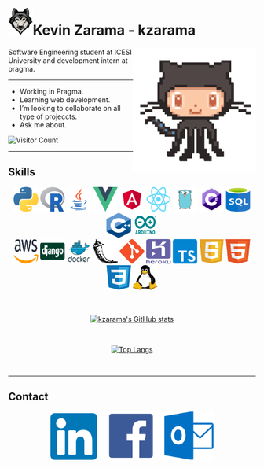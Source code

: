<h1><img src=".images/wolf.png" width="50px"/>Kevin Zarama - kzarama</h1>

<img align='right' src=".images/octocat.gif" width="250">

Software Engineering student at ICESI University and development intern at pragma.

---

- Working in Pragma.
- Learning web development.
- I’m looking to collaborate on all type of projeccts.
- Ask me about.

![Visitor Count](https://profile-counter.glitch.me/kzarama/count.svg)

---

## Skills

<div align=center>
<img width=50px height=50px src=".images/python.png" alt="python" />
<img width=50px height=50px src=".images/r.png" alt="r" />
<img width=50px height=50px src=".images/java.png" alt="java" />
<img width=50px height=50px src=".images/vue.png" alt="vue" />
<img width=50px height=50px src=".images/angular.png" alt="angular" />
<img width=50px height=50px src=".images/react.png" alt="react" />
<img width=50px height=50px src=".images/go.png" alt="go" />
<img width=50px height=50px src=".images/csharp.png" alt="csharp" />
<img width=50px height=50px src=".images/sql.png" alt="sql" />
<img width=50px height=50px src=".images/c++.png" alt="c++" />
<img width=50px height=50px src=".images/arduino.png" alt="arduino" />
</div>
<div align=center>
<img width=50px height=50px src=".images/aws.png" alt="aws" />
<img width=50px height=50px src=".images/django.png" alt="django" />
<img width=50px height=50px src=".images/docker.png" alt="docker" />
<img width=50px height=50px src=".images/flask.png" alt="flask" />
<img width=50px height=50px src=".images/git.png" alt="git" />
<img width=50px height=50px src=".images/heroku.png" alt="heroku" />
<img width=50px height=50px src=".images/typescript.png" alt="typescript" />
<img width=50px height=50px src=".images/javascript.png" alt="javascript" />
<img width=50px height=50px src=".images/html.png" alt="html" />
<img width=50px height=50px src=".images/css.png" alt="css" />
<img width=50px height=50px src=".images/linux.png" alt="linux" />
</div>

<br />
<br />

<div align=center>

[![kzarama's GitHub stats](https://github-readme-stats.vercel.app/api?username=kzarama&show_icons=true&include_all_commits=true&count_private=true&theme=chartreuse-dark)](https://github.com/anuraghazra/github-readme-stats)

<br />

[![Top Langs](https://github-readme-stats.vercel.app/api/top-langs/?username=kzarama&theme=chartreuse-dark&layout=compact)](https://github.com/anuraghazra/github-readme-stats)

</div>

<br />

---

## Contact

<div align=center>

<a href="https://www.linkedin.com/in/kevin-zarama/"><img src=".images/linkedin.png" alt="linkedin" width="95px" /></a>
<a href="https://www.facebook.com/people/Kevin-Zarama/100005800039156"><img src=".images/facebook.png" alt="facebook" width="130px" /></a>
<a href="mailto:zaramaluna1999@hotmail.com"><img src=".images/outlook.png" alt="outlook" width="100px" /></a>

</div>
